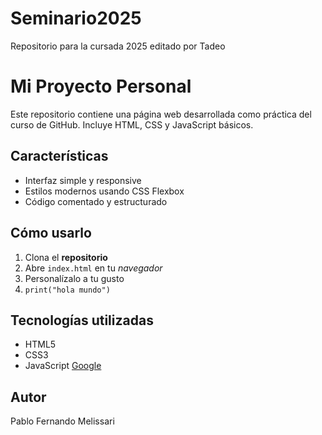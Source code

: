# Seminario2025
Repositorio para la cursada 2025 editado por Tadeo 

# Mi Proyecto Personal

Este repositorio contiene una página web desarrollada como práctica del curso de GitHub. Incluye HTML, CSS y JavaScript básicos.

## Características
- Interfaz simple y responsive
- Estilos modernos usando CSS Flexbox
- Código comentado y estructurado

## Cómo usarlo
1. Clona el **repositorio**
2. Abre `index.html` en tu _navegador_
3. Personalízalo a tu gusto
4. ```print("hola mundo")```

## Tecnologías utilizadas
- HTML5
- CSS3
- JavaScript
[Google](www.google.com.ar)
## Autor
Pablo Fernando Melissari
